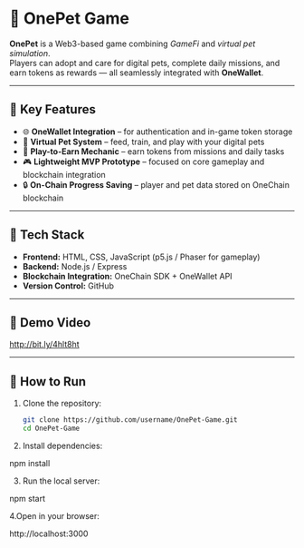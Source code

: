 # 🐾 OnePet Game

**OnePet** is a Web3-based game combining *GameFi* and *virtual pet simulation*.  
Players can adopt and care for digital pets, complete daily missions, and earn tokens as rewards — all seamlessly integrated with **OneWallet**.

---

## 🚀 Key Features
- 🌐 **OneWallet Integration** – for authentication and in-game token storage  
- 🐶 **Virtual Pet System** – feed, train, and play with your digital pets  
- 💎 **Play-to-Earn Mechanic** – earn tokens from missions and daily tasks  
- 🎮 **Lightweight MVP Prototype** – focused on core gameplay and blockchain integration  
- 🔒 **On-Chain Progress Saving** – player and pet data stored on OneChain blockchain  

---

## 🧩 Tech Stack
- **Frontend:** HTML, CSS, JavaScript (p5.js / Phaser for gameplay)  
- **Backend:** Node.js / Express  
- **Blockchain Integration:** OneChain SDK + OneWallet API  
- **Version Control:** GitHub  

---

## 🎥 Demo Video
http://bit.ly/4hlt8ht

---

## 🧠 How to Run
1. Clone the repository:
   ```bash
   git clone https://github.com/username/OnePet-Game.git
   cd OnePet-Game
   
2. Install dependencies:
   
npm install

3. Run the local server:

npm start

4.Open in your browser:

http://localhost:3000

